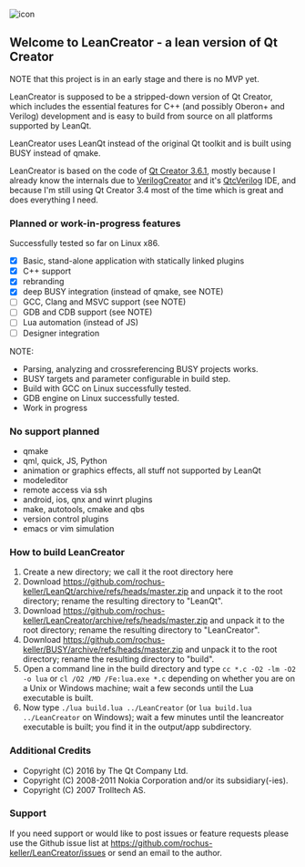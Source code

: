 ![icon](http://software.rochus-keller.ch/creator-logo-100x460.png)

## Welcome to LeanCreator - a lean version of Qt Creator

NOTE that this project is in an early stage and there is no MVP yet.

LeanCreator is supposed to be a stripped-down version of Qt Creator, which includes the essential features for C++ (and possibly Oberon+ and Verilog) development and is easy to build from source on all platforms supported by LeanQt.

LeanCreator uses LeanQt instead of the original Qt toolkit and is built using BUSY instead of qmake.

LeanCreator is based on the code of [Qt Creator 3.6.1](https://download.qt.io/archive/qtcreator/3.6/3.6.1/qt-creator-opensource-src-3.6.1.tar.gz), mostly because I already know the internals due to [VerilogCreator](https://github.com/rochus-keller/VerilogCreator/) and it's [QtcVerilog](https://github.com/rochus-keller/QtcVerilog/) IDE, and because I'm still using Qt Creator 3.4 most of the time which is great and does everything I need.

### Planned or work-in-progress features

Successfully tested so far on Linux x86.

- [x] Basic, stand-alone application with statically linked plugins
- [x] C++ support
- [x] rebranding
- [x] deep BUSY integration (instead of qmake, see NOTE)
- [ ] GCC, Clang and MSVC support (see NOTE)
- [ ] GDB and CDB support (see NOTE)
- [ ] Lua automation (instead of JS)
- [ ] Designer integration

NOTE:

- Parsing, analyzing and crossreferencing BUSY projects works.
- BUSY targets and parameter configurable in build step.
- Build with GCC on Linux successfully tested.
- GDB engine on Linux successfully tested.
- Work in progress 

### No support planned

- qmake
- qml, quick, JS, Python
- animation or graphics effects, all stuff not supported by LeanQt
- modeleditor
- remote access via ssh
- android, ios, qnx and winrt plugins
- make, autotools, cmake and qbs 
- version control plugins
- emacs or vim simulation

### How to build LeanCreator

1. Create a new directory; we call it the root directory here
1. Download https://github.com/rochus-keller/LeanQt/archive/refs/heads/master.zip and unpack it to the root directory; rename the resulting directory to "LeanQt".
1. Download https://github.com/rochus-keller/LeanCreator/archive/refs/heads/master.zip and unpack it to the root directory; rename the resulting directory to "LeanCreator".
1. Download https://github.com/rochus-keller/BUSY/archive/refs/heads/master.zip and unpack it to the root directory; rename the resulting directory to "build".
1. Open a command line in the build directory and type `cc *.c -O2 -lm -O2 -o lua` or `cl /O2 /MD /Fe:lua.exe *.c` depending on whether you are on a Unix or Windows machine; wait a few seconds until the Lua executable is built.
1. Now type `./lua build.lua ../LeanCreator` (or `lua build.lua ../LeanCreator` on Windows); wait a few minutes until the leancreator executable is built; you find it in the output/app subdirectory.

### Additional Credits

- Copyright (C) 2016 by The Qt Company Ltd. 
- Copyright (C) 2008-2011 Nokia Corporation and/or its subsidiary(-ies).
- Copyright (C) 2007 Trolltech AS.

### Support

If you need support or would like to post issues or feature requests please use the Github issue list at https://github.com/rochus-keller/LeanCreator/issues or send an email to the author.


